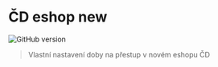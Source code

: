 # ČD eshop new
![GitHub version](https://img.shields.io/github/release/katemihalikova/cd-eshop-new-extension.svg?style=flat-square)

> Vlastní nastavení doby na přestup v novém eshopu ČD
